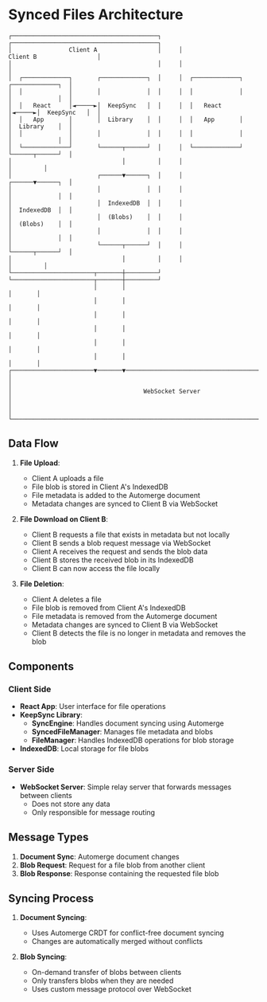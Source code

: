 # Synced Files Architecture

```
┌─────────────────────────────────────────┐     ┌─────────────────────────────────────────┐
│                Client A                 │     │                Client B                 │
│                                         │     │                                         │
│  ┌─────────────┐       ┌─────────────┐  │     │  ┌─────────────┐       ┌─────────────┐  │
│  │             │       │             │  │     │  │             │       │             │  │
│  │   React     │◄─────►│  KeepSync   │  │     │  │   React     │◄─────►│  KeepSync   │  │
│  │   App       │       │  Library    │  │     │  │   App       │       │  Library    │  │
│  │             │       │             │  │     │  │             │       │             │  │
│  └─────────────┘       └──────┬──────┘  │     │  └─────────────┘       └──────┬──────┘  │
│                               │         │     │                               │         │
│                        ┌──────▼──────┐  │     │                        ┌──────▼──────┐  │
│                        │             │  │     │                        │             │  │
│                        │  IndexedDB  │  │     │                        │  IndexedDB  │  │
│                        │  (Blobs)    │  │     │                        │  (Blobs)    │  │
│                        │             │  │     │                        │             │  │
│                        └──────┬──────┘  │     │                        └──────┬──────┘  │
│                               │         │     │                               │         │
└───────────────────────┬───────┼─────────┘     └───────────────────────┬───────┼─────────┘
                        │       │                                       │       │
                        │       │                                       │       │
                        │       │                                       │       │
                        │       │                                       │       │
                        │       │                                       │       │
                        │       │                                       │       │
┌───────────────────────▼───────▼───────────────────────────────────────▼───────▼─────────┐
│                                                                                         │
│                                     WebSocket Server                                    │
│                                                                                         │
└─────────────────────────────────────────────────────────────────────────────────────────┘
```

## Data Flow

1. **File Upload**:
   - Client A uploads a file
   - File blob is stored in Client A's IndexedDB
   - File metadata is added to the Automerge document
   - Metadata changes are synced to Client B via WebSocket

2. **File Download on Client B**:
   - Client B requests a file that exists in metadata but not locally
   - Client B sends a blob request message via WebSocket
   - Client A receives the request and sends the blob data
   - Client B stores the received blob in its IndexedDB
   - Client B can now access the file locally

3. **File Deletion**:
   - Client A deletes a file
   - File blob is removed from Client A's IndexedDB
   - File metadata is removed from the Automerge document
   - Metadata changes are synced to Client B via WebSocket
   - Client B detects the file is no longer in metadata and removes the blob

## Components

### Client Side

- **React App**: User interface for file operations
- **KeepSync Library**:
  - **SyncEngine**: Handles document syncing using Automerge
  - **SyncedFileManager**: Manages file metadata and blobs
  - **FileManager**: Handles IndexedDB operations for blob storage
- **IndexedDB**: Local storage for file blobs

### Server Side

- **WebSocket Server**: Simple relay server that forwards messages between clients
  - Does not store any data
  - Only responsible for message routing

## Message Types

1. **Document Sync**: Automerge document changes
2. **Blob Request**: Request for a file blob from another client
3. **Blob Response**: Response containing the requested file blob

## Syncing Process

1. **Document Syncing**:
   - Uses Automerge CRDT for conflict-free document syncing
   - Changes are automatically merged without conflicts

2. **Blob Syncing**:
   - On-demand transfer of blobs between clients
   - Only transfers blobs when they are needed
   - Uses custom message protocol over WebSocket
